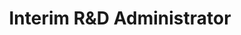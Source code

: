 ---
Destinations: rect3GIXTecvSSSY4 rec2RKFmr301uryJa recmZAfJWjTZ7lVmJ recuo75yPAYKuDp1u recCSF15P6XZPZVLp
title: Interim R&D Administrator
contactImage: OrderedDict([('id', 'attIv0kTwaTsK9CIw'), ('width', 4500), ('height', 4500), ('url', 'https://dl.airtable.com/.attachments/fdd6dc6e8f1ea85c3ba2a3dc094ee489/6359c84f/RDLOGOAnswertheCall.jpg'), ('filename', 'R&D LOGO Answer the Call.jpg'), ('size', 2295803), ('type', 'image/jpeg'), ('thumbnails', OrderedDict([('small', OrderedDict([('url', 'https://dl.airtable.com/.attachmentThumbnails/fec1c926cb8190d6e5045b89fa3b1901/37d76e91'), ('width', 36), ('height', 36)])), ('large', OrderedDict([('url', 'https://dl.airtable.com/.attachmentThumbnails/1fe88311a4acafd8fe36b220e9a369ce/2dfc511f'), ('width', 512), ('height', 512)])), ('full', OrderedDict([('url', 'https://dl.airtable.com/.attachmentThumbnails/89b63cc0eeb3195d68cf041aa2e516c3/35684d23'), ('width', 3000), ('height', 3000)]))]))])
Project Page Content: Which communication channel will generate more interest in Train for Jobs SA?, Which messenger - City vs. San Antonio Food Bank - drives higher engagement with emails and surveys?, Do incentives like gift bags result in higher participation in workshops hosted by City departments?, "How can the City of San Antonio collect, explore, and evaluate solution-driven ideas from employees?", Can sensors on City vehicles identify and collect real-time data on the City’s infrastructure and areas of service needed?
name: Thomas Davis
employer: City of San Antonio Office of Innovation
Last Modified: 2022-05-27T14:13:46.000Z
---